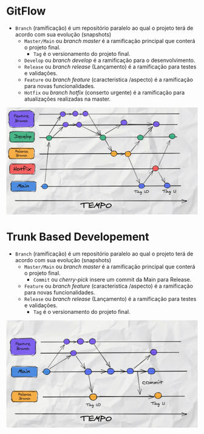 # GitFlow


- `Branch` (ramificação) é um repositório paralelo ao qual o projeto terá de acordo com sua evolução (snapshots) 
  - `Master/Main` ou _branch master_ é a ramificação principal que conterá o projeto final.
    - `Tag` é o versionamento do projeto final.
  - `Develop` ou _branch  develop_ é a ramificação para o desenvolvimento.
  - `Release` ou _branch release_ (Lançamento) é a ramificação para testes e validações.
  - `Feature` ou _branch feature_ (caracteristica /aspecto) é a ramificação para novas funcionalidades.
  - `Hotfix` ou _branch hotfix_ (conserto urgente) é a ramificação para atualizações realizadas na master.

<img src="https://github.com/fabiomarotti/Annotations/blob/main/Git/GitFlow/img/img_gitflow.png"  width="1024" height="" />


# Trunk Based Developement

- `Branch` (ramificação) é um repositório paralelo ao qual o projeto terá de acordo com sua evolução (snapshots) 
  - `Master/Main` ou _branch master_ é a ramificação principal que conterá o projeto final.
    - `Commit` ou _cherry-pick_ insere um commit da Main para Release.
  - `Feature` ou _branch feature_ (caracteristica /aspecto) é a ramificação para novas funcionalidades.
  - `Release` ou _branch release_ (Lançamento) é a ramificação para testes e validações.
    - `Tag` é o versionamento do projeto final.  
  
<img src="https://github.com/fabiomarotti/Annotations/blob/main/Git/GitFlow/img/img_trunk_pick.png"  width="1024" height="" />

